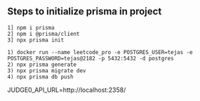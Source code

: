 ## Steps to initialize prisma in project
```
1] npm i prisma 
2] npm i @prisma/client
3] npx prisma init
```

```
1) docker run --name leetcode_pro -e POSTGRES_USER=tejas -e POSTGRES_PASSWORD=tejas@2182 -p 5432:5432 -d postgres
2) npx prisma generate
3) npx prisma migrate dev
4) npx prisma db push
```




JUDGE0_API_URL=http://localhost:2358/
